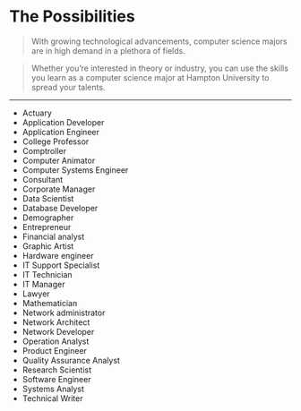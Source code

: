 # The Possibilities

> With growing technological advancements, computer science majors are in high demand in a plethora of fields.

> Whether you’re interested in theory or industry, you can use the skills you learn as a computer science major at Hampton University to spread your talents.

---

- Actuary
- Application Developer
- Application Engineer
- College Professor
- Comptroller
- Computer Animator
- Computer Systems Engineer
- Consultant
- Corporate Manager
- Data Scientist
- Database Developer
- Demographer
- Entrepreneur
- Financial analyst
- Graphic Artist
- Hardware engineer
- IT Support Specialist
- IT Technician
- IT Manager
- Lawyer
- Mathematician
- Network administrator
- Network Architect
- Network Developer
- Operation Analyst
- Product Engineer
- Quality Assurance Analyst
- Research Scientist
- Software Engineer
- Systems Analyst
- Technical Writer






